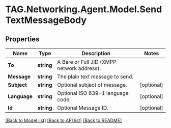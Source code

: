 # TAG.Networking.Agent.Model.SendTextMessageBody

## Properties

Name | Type | Description | Notes
------------ | ------------- | ------------- | -------------
**To** | **string** | A Bare or Full JID (XMPP network address). | 
**Message** | **string** | The plain text message to send. | 
**Subject** | **string** | Optional subject of message. | [optional] 
**Language** | **string** | Optional ISO 639-1 language code. | [optional] 
**Id** | **string** | Optional Message ID. | [optional] 

[[Back to Model list]](../README.md#documentation-for-models) [[Back to API list]](../README.md#documentation-for-api-endpoints) [[Back to README]](../README.md)

